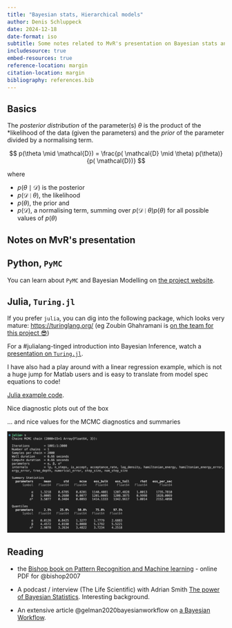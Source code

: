 ```yaml
---
title: "Bayesian stats, Hierarchical models"
author: Denis Schluppeck
date: 2024-12-18
date-format: iso
subtitle: Some notes related to MvR's presentation on Bayesian stats and 
includesource: true
embed-resources: true
reference-location: margin
citation-location: margin
bibliography: references.bib
---
```


## Basics

The *posterior distribution* of the parameter(s) $\theta$ is the product of the *likelihood of the data (given the parameters) and the *prior* of the parameter divided by a normalising term.

$$
p(\theta \mid \mathcal{D}) = \frac{p( \mathcal{D} \mid \theta) p(\theta)}{p( \mathcal{D})}
$$

where 

- $p(\theta \mid \mathcal{D})$ is the posterior
- $p( \mathcal{D} \mid \theta)$, the likelihood
- $p(\theta)$, the prior and 
- $p(\mathcal{D})$, a normalising term, summing over $p(\mathcal{D} \mid \theta ) p(\theta )$ for all possible values of $p(\theta)$
  
## Notes on MvR's presentation


## Python, `PyMC`

You can learn about `PyMC` and Bayesian Modelling on [the project website](https://www.pymc.io/projects/docs/en/latest/installation.html).

## Julia, `Turing.jl`

If you prefer `julia`, you can dig into the following package, which looks very mature: https://turinglang.org/ (eg Zoubin Ghahramani is [on the team for this project 😎](https://turinglang.org/team/))

For a #julialang-tinged introduction into Bayesian Inference, watch a [presentation on `Turing.jl`](https://www.youtube.com/watch?v=UvY-HD-7GVc).

I have also had a play around with a linear regression example, which is not a huge jump for Matlab users and is easy to translate from model spec equations to code!

[Julia example code](./linreg_example.jl).

Nice diagnostic plots out of the box

... and nice values for the MCMC diagnostics and summaries

![MCMC diagnostics](./mcmc-output.png)



## Reading

- the [Bishop book on Pattern Recognition and Machine learning](https://www.microsoft.com/en-us/research/uploads/prod/2006/01/Bishop-Pattern-Recognition-and-Machine-Learning-2006.pdf) - online PDF for @bishop2007

- A podcast / interview (The Life Scientific) with Adrian Smith [The power of Bayesian Statistics](https://www.bbc.co.uk/programmes/m001hwwl). Interesting background.

- An extensive article @gelman2020bayesianworkflow on [a Bayesian Workflow](https://arxiv.org/pdf/2011.01808).
